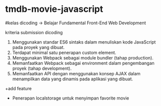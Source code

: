 # tmdb-movie-javascript

#kelas dicoding -> Belajar Fundamental Front-End Web Development


kriteria submission dicoding 

1. Menggunakan standar ES6 sintaks dalam menuliskan kode JavaScript pada proyek yang dibuat.
2. Terdapat minimal satu penerapan custom element.
3. Menggunakan Webpack sebagai module bundler (tahap production). 
4. Memanfaatkan Webpack sebagai environment dalam pengembangan proyek (tahap development).
5. Memanfaatkan API dengan menggunakan konsep AJAX dalam menampilkan data yang dinamis pada aplikasi yang dibuat.

+add feature
- Penerapan localstorage untuk menyimpan favorite movie

